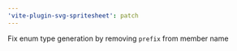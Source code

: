 ```yaml
---
'vite-plugin-svg-spritesheet': patch
---
```


Fix enum type generation by removing `prefix` from member name
